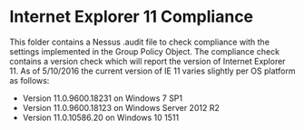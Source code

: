 # Internet Explorer 11 Compliance

This folder contains a Nessus .audit file to check compliance with the settings implemented in the Group Policy Object. The compliance check contains a version check which will report the version of Internet Explorer 11. As of 5/10/2016 the current version of IE 11 varies slightly per OS platform as follows:

* Version 11.0.9600.18231 on Windows 7 SP1
* Version 11.0.9600.18123 on Windows Server 2012 R2
* Version 11.0.10586.20 on Windows 10 1511
